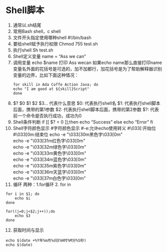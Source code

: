 # Shell脚本
1.	通常以.sh结尾
2.	常用Bash shell，c shell
3.	文件开头指定使用哪种shell
	#!/bin/bash
4.	要给shell赋予执行权限
	Chmod  755  test.sh
5.	执行shell
	Sh  test.sh
6.	Shell定义变量
	name = “Ass we can”
7.	调用变量
	echo $name   打印 Ass wecan
	如果echo name那么直接打印name
	变量名外面的花括号是可选的，加不加都行，加花括号是为了帮助解释器识别变量的边界，比如下面这种情况：
	```shell
	for skill in Ada Coffe Action Java; do
    echo "I am good at ${skill}Script"
	done
	```
8.	$? $0 $1 $2 $3… 代表什么意思
	$0: 代表执行shell名
	$1: 代表执行shell脚本后面，携带的第1参数
	$2: 代表执行shell脚本后面，携带的第2参数
	$?: 代表前一个命令是否执行成功，成功为0
9.	Shell条件判断
	if [[ $? = 0 ]];then
			echo “Success”
	else
			echo “Error”
	fi
10.	Shell字符颜色显示
		#字符颜色显示
	#-e:允许echo使用转义
	#\033[:开始位
	#\033[0m:结束位
	echo -e "\033[30m黑色字\033[0m"  
	echo -e "\033[31m红色字\033[0m"  
	echo -e "\033[32m绿色字\033[0m"  
	echo -e "\033[33m黄色字\033[0m"  
	echo -e "\033[34m蓝色字\033[0m"  
	echo -e "\033[35m紫色字\033[0m"  
	echo -e "\033[36m天蓝字\033[0m"  
	echo -e "\033[37m白色字\033[0m"  
11. 循环
两种：1.for循环 2. for   in
```shell
for i in $1; do
	echo $i
done
```
```shell
for((j=0;j<$2;j++));do
	echo $3
done
```

12. 获取时间与显示
```shell
echo $(date +%Y年%m月%d日%H时%M分%S秒)
echo $(date)
```

